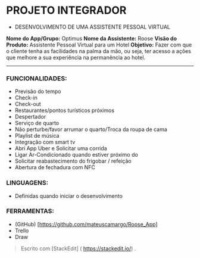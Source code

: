 
# PROJETO INTEGRADOR

- DESENVOLVIMENTO DE UMA ASSISTENTE PESSOAL VIRTUAL

**Nome do App/Grupo:** Optimus
**Nome da Assistente:** Roose
**Visão do Produto:** Assistente Pessoal Virtual para um Hotel
**Objetivo:** Fazer com que o cliente tenha as facilidades na palma da mão, ou seja, ter acesso a ações que melhore a sua experiência na permanência ao hotel.

<hr>

### FUNCIONALIDADES:

-   Previsão do tempo
-   Check-in
-   Check-out
-   Restaurantes/pontos turísticos próximos
-   Despertador
-   Serviço de quarto
-   Não perturbe/favor arrumar o quarto/Troca da roupa de cama
-   Playlist de música
-   Integração com smart tv
-   Abri App Uber e Solicitar uma corrida
-   Ligar Ar-Condicionado quando estiver próximo do
-   Solicitar reabastecimento do frigobar / refeição
-   Abertura de fechadura com NFC

### LINGUAGENS:
- Definidas quando iniciar o desenvolvimento

### FERRAMENTAS:
- (GitHub) [https://github.com/mateuscamargo/Roose_App]
- Trello
- Draw




> Escrito com [StackEdit] ( https://stackedit.io/) .
<!--stackedit_data:
eyJoaXN0b3J5IjpbLTEwNjg4OTkyMjcsMjA3MTYwNzQ0OSwxMj
I3MTQxMjg2LC00OTg3NzM5ODksMTIzMjE4MzYwMV19
-->